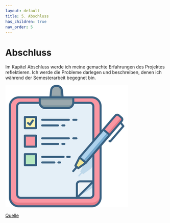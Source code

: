 ```yaml
---
layout: default
title: 5. Abschluss
has_children: true
nav_order: 5
---
```


# Abschluss

Im Kapitel Abschluss werde ich meine gemachte Erfahrungen des Projektes reflektieren. Ich werde die Probleme darlegen und beschreiben, denen ich während der Semesterarbeit begegnet bin.

![Finished](../../ressources/bilder/rsz_check.png)

[Quelle](../Quellenverzeichnis/index.md#abschluss)
